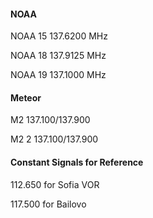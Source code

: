 #### NOAA

NOAA 15	137.6200 MHz

NOAA 18	137.9125 MHz

NOAA 19	137.1000 MHz

#### Meteor

M2 137.100/137.900

M2 2 137.100/137.900


#### Constant Signals for Reference

112.650 for Sofia VOR

117.500 for Bailovo

